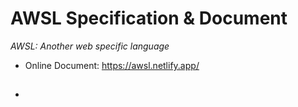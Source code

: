 AWSL Specification & Document
=============================

*AWSL: Another web specific language*

- Online Document: https://awsl.netlify.app/


##

-
